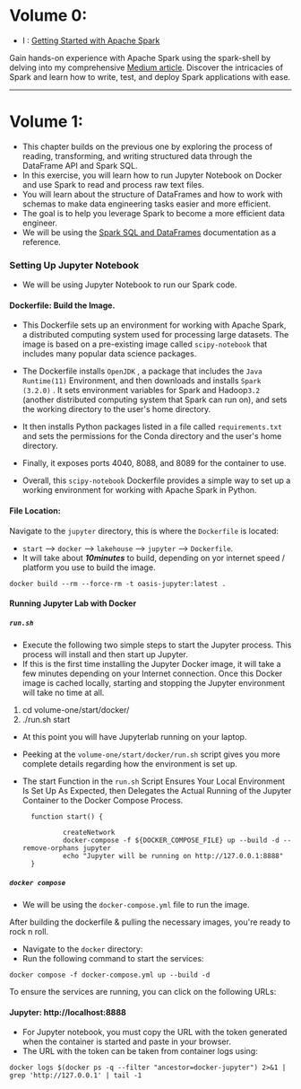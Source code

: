# Volume 0:  
- I : [Getting Started with Apache Spark ](https://medium.com/@le.oasis/getting-started-with-apache-spark-sparksql-scala-with-mac-terminal-b9c9513c51f1)

Gain hands-on experience with Apache Spark using the spark-shell by delving into my comprehensive [Medium article](https://medium.com/@le.oasis/getting-started-with-apache-spark-sparksql-scala-with-mac-terminal-b9c9513c51f1). Discover the intricacies of Spark and learn how to write, test, and deploy Spark applications with ease. 

---
# Volume 1:  
- This chapter builds on the previous one by exploring the process of reading, transforming, and writing structured data through the DataFrame API and Spark SQL.
- In this exercise, you will learn how to run Jupyter Notebook on Docker and use Spark to read and process raw text files. 
- You will learn about the structure of DataFrames and how to work with schemas to make data engineering tasks easier and more efficient. 
- The goal is to help you leverage Spark to become a more efficient data engineer.
- We will be using the [Spark SQL and DataFrames](https://spark.apache.org/docs/latest/sql-programming-guide.html) documentation as a reference.


### Setting Up Jupyter Notebook 
- We will be using Jupyter Notebook to run our Spark code.

#### Dockerfile: Build the Image.
- This Dockerfile sets up an environment for working with Apache Spark, a distributed computing system used for processing large datasets. The image is based on a pre-existing image called `scipy-notebook` that includes many popular data science packages.

- The Dockerfile installs `OpenJDK` , a package that includes the `Java Runtime(11)` Environment, and then downloads and installs `Spark (3.2.0)` . It sets environment variables for Spark and Hadoop`3.2` (another distributed computing system that Spark can run on), and sets the working directory to the user's home directory.

- It then installs Python packages listed in a file called `requirements.txt`  and sets the permissions for the Conda directory and the user's home directory. 

- Finally, it exposes ports 4040, 8088, and 8089 for the container to use.

- Overall, this `scipy-notebook` Dockerfile provides a simple way to set up a working environment for working with Apache Spark in Python.

#### File Location:
Navigate to the `jupyter` directory, this is where the `Dockerfile` is located:

- `start` --> `docker` --> `lakehouse`  --> `jupyter` --> `Dockerfile`.
- It will take about ***10minutes*** to build, depending on yor internet speed / platform you use to build the image.

```
docker build --rm --force-rm -t oasis-jupyter:latest . 
```


#### Running Jupyter Lab with Docker
##### `run.sh`

- Execute the following two simple steps to start the Jupyter process. This process will install and then start up Jupyter. 
- If this is the first time installing the Jupyter Docker image, it will take a few minutes depending on your Internet connection. Once this Docker image is cached locally, starting and stopping the Jupyter environment will take no time at all.
1.   cd volume-one/start/docker/
2.   ./run.sh start

- At this point you will have Jupyterlab running on your laptop.

- Peeking at the `volume-one/start/docker/run.sh` script gives you more complete details regarding how the environment is set up. 

- The start Function in the `run.sh` Script Ensures Your Local Environment Is Set Up As Expected, then Delegates the Actual Running of the Jupyter Container to the Docker Compose Process.

    
        function start() {
                
                createNetwork
                docker-compose -f ${DOCKER_COMPOSE_FILE} up --build -d --remove-orphans jupyter
                echo "Jupyter will be running on http://127.0.0.1:8888"
        }



##### `docker compose`
- We will be using the `docker-compose.yml` file to run the image.

After building the dockerfile & pulling the necessary images, you're ready to rock n roll. 
- Navigate to the `docker` directory:
- Run the following command to start the services:

~~~
docker compose -f docker-compose.yml up --build -d
~~~

To ensure the services are running, you can click on the following URLs:

#### Jupyter: http://localhost:8888

* For Jupyter notebook, you must copy the URL with the token generated when the container is started and paste in your browser. 
* The URL with the token can be taken from container logs using:
 
```
docker logs $(docker ps -q --filter "ancestor=docker-jupyter") 2>&1 | grep 'http://127.0.0.1' | tail -1
```




